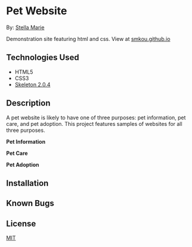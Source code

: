 # Pet Website

By: [Stella Marie](https://github.com/SmKou)

Demonstration site featuring html and css.
View at [smkou.github.io]() <GithubPages>

## Technologies Used

- HTML5
- CSS3
- [Skeleton 2.0.4]()

## Description

A pet website is likely to have one of three purposes: pet information, pet care, and pet adoption. This project features samples of websites for all three purposes.

**Pet Information**

**Pet Care**

**Pet Adoption**

## Installation

## Known Bugs

## License

[MIT](https://choosealicense.com/licenses/mit/)